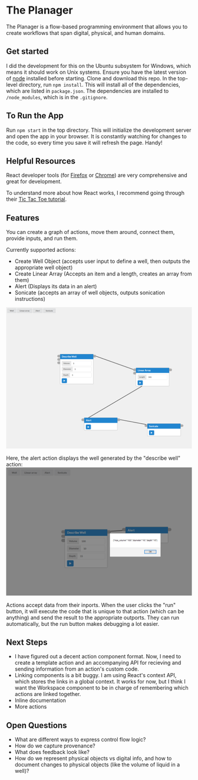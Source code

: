 # The Planager
The Planager is a flow-based programming environment that allows you to create workflows that span digital, physical, and human domains.

## Get started
I did the development for this on the Ubuntu subsystem for Windows, which means it should work on Unix systems. Ensure you have the latest version of [node](https://nodejs.org/en/) installed before starting. Clone and download this repo. In the top-level directory, run `npm install`. This will install all of the dependencies, which are listed in `package.json`. The dependencies are installed to `/node_modules`, which is in the `.gitignore`.

## To Run the App
Run `npm start` in the top directory. This will initialize the development server and open the app in your browser. It is constantly watching for changes to the code, so every time you save it will refresh the page. Handy!

## Helpful Resources

React developer tools (for [Firefox](https://addons.mozilla.org/en-US/firefox/addon/react-devtools/) or [Chrome](https://chrome.google.com/webstore/detail/react-developer-tools/fmkadmapgofadopljbjfkapdkoienihi)) are very comprehensive and great for development.

To understand more about how React works, I recommend going through their [Tic Tac Toe tutorial](https://reactjs.org/tutorial/tutorial.html).

## Features
You can create a graph of actions, move them around, connect them, provide inputs, and run them.

Currently supported actions:
 - Create Well Object (accepts user input to define a well, then outputs the appropriate well object)
 - Create Linear Array (Accepts an item and a length, creates an array from them)
 - Alert (Displays its data in an alert)
 - Sonicate (accepts an array of well objects, outputs sonication instructions)

![graph](docs/evolution/2020_10_28.png)

Here, the alert action displays the well generated by the "describe well" action:
![alert](docs/evolution/2020_10_28_alert.png)

Actions accept data from their inports. When the user clicks the "run" button, it will execute the code that is unique to that action (which can be anything) and send the result to the appropriate outports. They can run automatically, but the run button makes debugging a lot easier.

## Next Steps
- I have figured out a decent action component format. Now, I need to create a template action and an accompanying API for recieving and sending information from an action's custom code.
- Linking components is a bit buggy. I am using React's context API, which stores the links in a global context. It works for now, but I think I want the Workspace component to be in charge of remembering which actions are linked together.
- Inline documentation
- More actions

## Open Questions
- What are different ways to express control flow logic?
- How do we capture provenance?
- What does feedback look like?
- How do we represent physical objects vs digital info, and how to document changes to physical objects (like the volume of liquid in a well)?